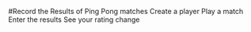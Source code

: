 #Record the Results of Ping Pong matches
Create a player
Play a match
Enter the results
See your rating change
